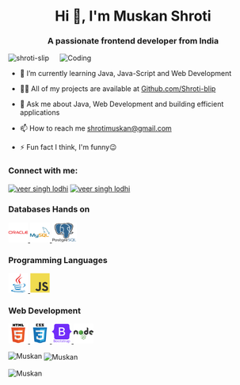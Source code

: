 <h1 align="center">Hi 👋, I'm Muskan Shroti</h1>
<h3 align="center">A passionate frontend developer from India</h3>

<img src="https://camo.githubusercontent.com/2366b34bb903c09617990fb5fff4622f3e941349e846ddb7e73df872a9d21233/68747470733a2f2f63646e2e6472696262626c652e636f6d2f75736572732f3733303730332f73637265656e73686f74732f363538313234332f6176656e746f2e676966"
    alt="Coding" width="400" align="right">
<p align="left"> <img
        src="https://komarev.com/ghpvc/?username=shroti-slip&label=Profile%20views&color=0e75b6&style=flat"
        alt="shroti-slip" /> </p>

- 🌱 I’m currently learning Java, Java-Script and Web Development

- 👨‍💻 All of my projects are available at [Github.com/Shroti-blip](Github.com/Shroti-blip)

- 💬 Ask me about Java, Web Development and building efficient applications

- 📫 How to reach me shrotimuskan@gmail.com

- ⚡ Fun fact I think, I'm funny😉

<h3 align="left">Connect with me:</h3>

<p align="left"><a href="https://x.com/stoic_aloof0?t=G24JxQ74V17UuYZt5239uA&s=09" target="blank"><img align="center"
        src="https://raw.githubusercontent.com/rahuldkjain/github-profile-readme-generator/master/src/images/icons/Social/twitter.svg" alt="veer singh lodhi" height="30"
        width="40" /></a>
<a href="https://www.linkedin.com/in/muskan-shroti-498625294?utm_source=share&utm_campaign=share_via&utm_content=profile&utm_medium=android_app"
    target="blank"><img align="center"
        src="https://raw.githubusercontent.com/rahuldkjain/github-profile-readme-generator/master/src/images/icons/Social/linked-in-alt.svg"
        alt="veer singh lodhi" height="30" width="40"   /></a></p>

<p align="left">
</p>
<h3>Databases Hands on</h3>
<p>
    <a href="https://www.oracle.com/" target="_blank" rel="noreferrer"> <img
            src="https://raw.githubusercontent.com/devicons/devicon/master/icons/oracle/oracle-original.svg"
            alt="oracle" width="40" height="40" /> </a>
    <a href="https://www.mysql.com/" target="_blank" rel="noreferrer"> <img
            src="https://raw.githubusercontent.com/devicons/devicon/master/icons/mysql/mysql-original-wordmark.svg"
            alt="mysql" width="40" height="40" /> </a><a href="https://www.postgresql.org" target="_blank" rel="noreferrer"> <img src="https://raw.githubusercontent.com/devicons/devicon/master/icons/postgresql/postgresql-original-wordmark.svg" alt="postgresql" width="50" height="40"/> </a>
</p>
<h3>Programming Languages</h3>
<p>
    <a href="https://www.java.com" target="_blank" rel="noreferrer">
        <img src="https://raw.githubusercontent.com/devicons/devicon/master/icons/java/java-original.svg" alt="java"
            width="40" height="40" /> </a> <a href="https://developer.mozilla.org/en-US/docs/Web/JavaScript"
        target="_blank" rel="noreferrer"> <img
            src="https://raw.githubusercontent.com/devicons/devicon/master/icons/javascript/javascript-original.svg"
            alt="javascript" width="40" height="40" /> </a>
</p>
<h3>Web Development</h3>
<p>
    <a href="https://www.w3.org/html/" target="_blank"
    rel="noreferrer"> <img
        src="https://raw.githubusercontent.com/devicons/devicon/master/icons/html5/html5-original-wordmark.svg"
        alt="html5" width="40" height="40" /> </a>
        <a href="https://www.w3schools.com/css/" target="_blank"
        rel="noreferrer"> <img
            src="https://raw.githubusercontent.com/devicons/devicon/master/icons/css3/css3-original-wordmark.svg"
            alt="css3" width="40" height="40" /> </a>
            <a href="https://getbootstrap.com" target="_blank" rel="noreferrer"> <img
                src="https://raw.githubusercontent.com/devicons/devicon/master/icons/bootstrap/bootstrap-plain-wordmark.svg"
                alt="bootstrap" width="40" height="40" /> </a>
                <a href="https://nodejs.org" target="_blank" rel="noreferrer">
                    <img src="https://raw.githubusercontent.com/devicons/devicon/master/icons/nodejs/nodejs-original-wordmark.svg"
                        alt="nodejs" width="40" height="40" /> </a>
</p>

<p><img align="left" src="https://github-readme-stats.vercel.app/api/top-langs?username=shroti-blip&show_icons=true&locale=en&layout=compact" alt="Muskan" /></p>

   <p>&nbsp;<img align="center" src="https://github-readme-stats.vercel.app/api?username=shroti-blip&show_icons=true&locale=en" alt="Muskan" /></p>
    
    
   <p><img align="center" src="https://github-readme-streak-stats.herokuapp.com/?user=shroti-blip&" alt="Muskan" /></p>
    
    
